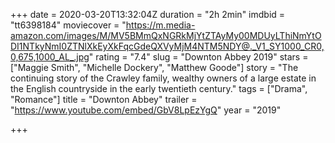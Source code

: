 +++
date = 2020-03-20T13:32:04Z
duration = "2h 2min"
imdbid = "tt6398184"
moviecover = "https://m.media-amazon.com/images/M/MV5BMmQxNGRkMjYtZTAyMy00MDUyLThiNmYtODI1NTkyNmI0ZTNlXkEyXkFqcGdeQXVyMjM4NTM5NDY@._V1_SY1000_CR0,0,675,1000_AL_.jpg"
rating = "7.4"
slug = "Downton Abbey 2019"
stars = ["Maggie Smith", "Michelle Dockery", "Matthew Goode"]
story = "The continuing story of the Crawley family, wealthy owners of a large estate in the English countryside in the early twentieth century."
tags = ["Drama", "Romance"]
title = "Downton Abbey"
trailer = "https://www.youtube.com/embed/GbV8LpEzYgQ"
year = "2019"

+++

